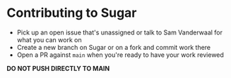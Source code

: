 # Contributing to Sugar

* Pick up an open issue that's unassigned or talk to Sam Vanderwaal for what you can work on
* Create a new branch on Sugar or on a fork and commit work there
* Open a PR against `main` when you're ready to have your work reviewed

**DO NOT PUSH DIRECTLY TO MAIN**

